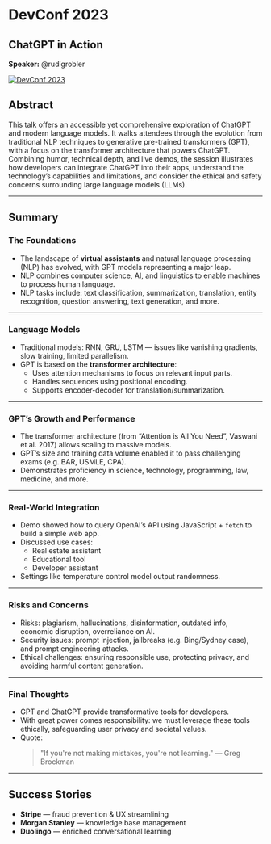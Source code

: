 # DevConf 2023  
## ChatGPT in Action  
**Speaker:** @rudigrobler  

[![DevConf 2023](https://img.youtube.com/vi/4DjsQXYyHNs/0.jpg)](https://www.youtube.com/watch?v=4DjsQXYyHNs)

## Abstract  
This talk offers an accessible yet comprehensive exploration of ChatGPT and modern language models. It walks attendees through the evolution from traditional NLP techniques to generative pre-trained transformers (GPT), with a focus on the transformer architecture that powers ChatGPT. Combining humor, technical depth, and live demos, the session illustrates how developers can integrate ChatGPT into their apps, understand the technology’s capabilities and limitations, and consider the ethical and safety concerns surrounding large language models (LLMs).  

---

## Summary  

### The Foundations
- The landscape of **virtual assistants** and natural language processing (NLP) has evolved, with GPT models representing a major leap.
- NLP combines computer science, AI, and linguistics to enable machines to process human language.
- NLP tasks include: text classification, summarization, translation, entity recognition, question answering, text generation, and more.

---

### Language Models
- Traditional models: RNN, GRU, LSTM — issues like vanishing gradients, slow training, limited parallelism.
- GPT is based on the **transformer architecture**:
  - Uses attention mechanisms to focus on relevant input parts.
  - Handles sequences using positional encoding.
  - Supports encoder-decoder for translation/summarization.

---

### GPT’s Growth and Performance
- The transformer architecture (from “Attention is All You Need”, Vaswani et al. 2017) allows scaling to massive models.
- GPT’s size and training data volume enabled it to pass challenging exams (e.g. BAR, USMLE, CPA).
- Demonstrates proficiency in science, technology, programming, law, medicine, and more.

---

### Real-World Integration
- Demo showed how to query OpenAI’s API using JavaScript + `fetch` to build a simple web app.
- Discussed use cases:
  - Real estate assistant
  - Educational tool
  - Developer assistant
- Settings like temperature control model output randomness.

---

### Risks and Concerns
- Risks: plagiarism, hallucinations, disinformation, outdated info, economic disruption, overreliance on AI.
- Security issues: prompt injection, jailbreaks (e.g. Bing/Sydney case), and prompt engineering attacks.
- Ethical challenges: ensuring responsible use, protecting privacy, and avoiding harmful content generation.

---

### Final Thoughts
- GPT and ChatGPT provide transformative tools for developers.
- With great power comes responsibility: we must leverage these tools ethically, safeguarding user privacy and societal values.
- Quote:  
  > "If you're not making mistakes, you're not learning." — Greg Brockman  

---

## Success Stories
- **Stripe** — fraud prevention & UX streamlining  
- **Morgan Stanley** — knowledge base management  
- **Duolingo** — enriched conversational learning  
